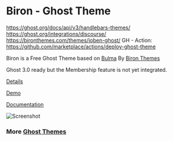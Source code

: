 # Biron - Ghost Theme 

https://ghost.org/docs/api/v3/handlebars-themes/
https://ghost.org/integrations/discourse/
https://bironthemes.com/themes/joben-ghost/
GH - Action: https://github.com/marketplace/actions/deploy-ghost-theme

Biron is a Free Ghost Theme based on [Bulma](https://bulma.io/)
By [Biron Themes](https://bironthemes.com)

Ghost 3.0 ready but the Membership feature is not yet integrated.

[Details](https://bironthemes.com/themes/biron-ghost/)

[Demo](https://biron.bironthemes.com)

[Documentation](https://bironthemes.com/docs/biron-ghost/)

![Screenshot](https://github.com/bironthemes/biron-ghost-theme/raw/master/demo.jpg)

### More [Ghost Themes](https://bironthemes.com)
